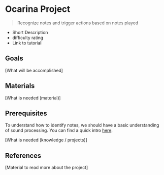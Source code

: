 # Ocarina Project

> Recognize notes and trigger actions based on notes played

- Short Description
- difficulty rating
- Link to tutorial

## Goals

[What will be accomplished]

## Materials

[What is needed (material)]

## Prerequisites

To understand how to identify notes, we should have a basic understanding of sound processing. You can find a quick intro [here](./sound.md).

[What is needed (knowledge / projects)]

## References

[Material to read more about the project]

